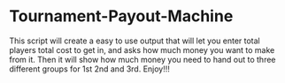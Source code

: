 # Tournament-Payout-Machine
This script will create a easy to use output that will let you enter total players total cost to get in, and asks how much money you want to make from it. Then it will show how much money you need to hand out to three different groups for 1st 2nd and 3rd. Enjoy!!!
